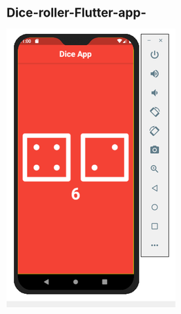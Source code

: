 # Dice-roller-Flutter-app-
<img src="https://github.com/Naveenkumarhacker/Dice-roller-Flutter-app-/blob/master/dice.PNG" /> 
